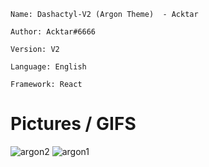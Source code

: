 ```
Name: Dashactyl-V2 (Argon Theme)  - Acktar

Author: Acktar#6666

Version: V2

Language: English

Framework: React
```
# Pictures / GIFS
![argon2](https://user-images.githubusercontent.com/103925997/196527680-7f1c5c8b-90ef-49cd-826d-ad20d4fb7cfb.png)
![argon1](https://user-images.githubusercontent.com/103925997/196527704-c4364a17-59b9-42b0-b0d0-0a8d951dc9c7.png)
